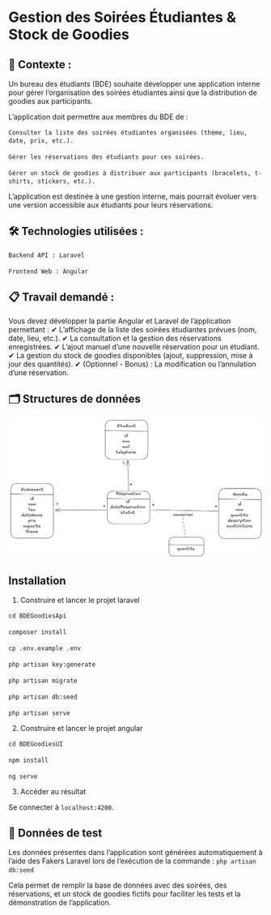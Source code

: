 # Gestion des Soirées Étudiantes & Stock de Goodies
## 📌 Contexte :

Un bureau des étudiants (BDE) souhaite développer une application interne pour gérer l’organisation des soirées étudiantes ainsi que la distribution de goodies aux participants.

L’application doit permettre aux membres du BDE de :

    Consulter la liste des soirées étudiantes organisées (thème, lieu, date, prix, etc.).

    Gérer les réservations des étudiants pour ces soirées.

    Gérer un stock de goodies à distribuer aux participants (bracelets, t-shirts, stickers, etc.).

L’application est destinée à une gestion interne, mais pourrait évoluer vers une version accessible aux étudiants pour leurs réservations.
## 🛠️ Technologies utilisées :

    Backend API : Laravel

    Frontend Web : Angular

## 📋 Travail demandé :

Vous devez développer la partie Angular et Laravel de l’application permettant :
✔ L’affichage de la liste des soirées étudiantes prévues (nom, date, lieu, etc.).
✔ La consultation et la gestion des réservations enregistrées.
✔ L’ajout manuel d’une nouvelle réservation pour un étudiant.
✔ La gestion du stock de goodies disponibles (ajout, suppression, mise à jour des quantités).
✔ (Optionnel - Bonus) : La modification ou l’annulation d’une réservation.

## 🗂️ Structures de données

![Diagramme De Classes](Conception/Diagramme%20de%20classes.png)



## Installation

1. Construire et lancer le projet laravel

```
cd BDEGoodiesApi

composer install 

cp .env.example .env

php artisan key:generate

php artisan migrate

php artisan db:seed

php artisan serve
```
2. Construire et lancer le projet angular

```
cd BDEGoodiesUI

npm install

ng serve

```

3. Accéder au résultat

Se connecter à `localhost:4200`.

## 🧪 Données de test

Les données présentes dans l’application sont générées automatiquement à l’aide des Fakers Laravel lors de l’exécution de la commande :
```php artisan db:seed```

Cela permet de remplir la base de données avec des soirées, des réservations, et un stock de goodies fictifs pour faciliter les tests et la démonstration de l’application.
